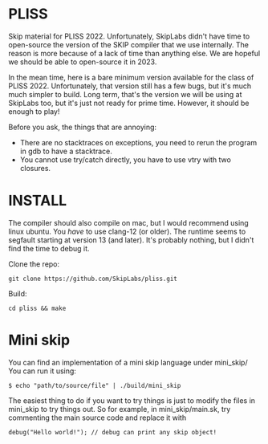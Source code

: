 # PLISS

Skip material for PLISS 2022. Unfortunately, SkipLabs didn't have time to open-source the version
of the SKIP compiler  that we use internally.
The reason is more because of a lack of time than anything else.
We are hopeful we should be able to open-source it in 2023.

In the mean time, here is a bare minimum version available for the class of PLISS 2022.
Unfortunately, that version still has a few bugs, but it's much much simpler to build.
Long term, that's the version we will be using at SkipLabs too, but it's just not
ready for prime time. However, it should be enough to play!

Before you ask, the things that are annoying:
- There are no stacktraces on exceptions, you need to rerun the program in gdb to have
a stacktrace.
- You cannot use try/catch directly, you have to use vtry with two closures.

# INSTALL

The compiler should also compile on mac, but I would recommend using linux ubuntu.
You *have* to use clang-12 (or older). The runtime seems to segfault starting at
version 13 (and later). It's probably nothing, but I didn't find the time
to debug it.

Clone the repo:
```
git clone https://github.com/SkipLabs/pliss.git
```

Build:
```
cd pliss && make
```

# Mini skip

You can find an implementation of a mini skip language under mini_skip/
You can run it using:
```
$ echo "path/to/source/file" | ./build/mini_skip
```

The easiest thing to do if you want to try things is just to modify
the files in mini_skip to try things out.
So for example, in mini_skip/main.sk, try commenting the main source
code and replace it with

```
debug("Hello world!"); // debug can print any skip object!
```
